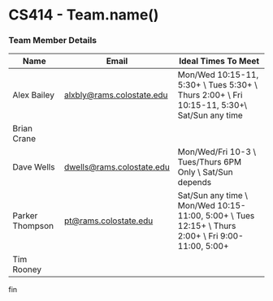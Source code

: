 # CS414 - Team.name()

### Team Member Details

| Name | Email | Ideal Times To Meet |
|---|---|---|
| Alex Bailey   | alxbly@rams.colostate.edu  | Mon/Wed 10:15-11, 5:30+ \ Tues 5:30+ \ Thurs 2:00+ \ Fri 10:15-11, 5:30+\ Sat/Sun any time  |
| Brian Crane   |   |   |
| Dave Wells   | dwells@rams.colostate.edu | Mon/Wed/Fri 10-3 \ Tues/Thurs 6PM Only \ Sat/Sun depends |
| Parker Thompson   | pt@rams.colostate.edu | Sat/Sun any time \ Mon/Wed 10:15-11:00, 5:00+ \ Tues 12:15+ \ Thurs 2:00+ \ Fri 9:00-11:00, 5:00+ |
| Tim Rooney   |   |   |

fin
